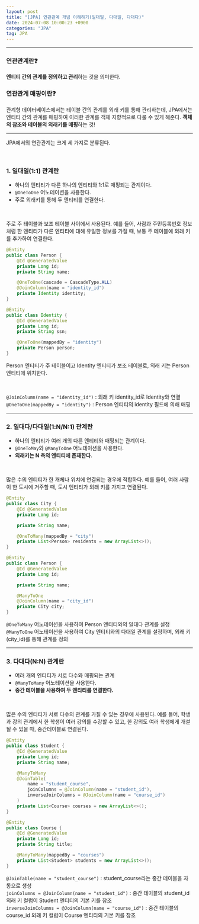 ```yaml
---
layout: post
title: "[JPA] 연관관계 개념 이해하기(일대일, 다대일, 다대다)"
date: 2024-07-08 10:00:23 +0900
categories: "JPA"
tag: JPA
---  
```


---
<script async src="https://pagead2.googlesyndication.com/pagead/js/adsbygoogle.js?client=ca-pub-3561381376929023"
     crossorigin="anonymous"></script>
<ins class="adsbygoogle"
     style="display:block; text-align:center;"
     data-ad-layout="in-article"
     data-ad-format="fluid"
     data-ad-client="ca-pub-3561381376929023"
     data-ad-slot="1405810651"></ins>
<script>
     (adsbygoogle = window.adsbygoogle || []).push({});
</script>


### 연관관계란❓
**엔티티 간의 관계를 정의하고 관리**하는 것을 의미한다.

### 연관관계 매핑이란❓
관계형 데이터베이스에서는 테이블 간의 관계를 외래 키를 통해 관리하는데, JPA에서는 엔티티 간의 관계를 매핑하여 이러한 관계를 객체 지향적으로 다룰 수 있게 해준다. **객체의 참조와 테이블의 외래키를 매핑**하는 것! 

---

JPA에서의 연관관계는 크게 세 가지로 분류된다.

<br>

### 1. 일대일(1:1) 관계란
- 하나의 엔티티가 다른 하나의 엔티티와 1:1로 매핑되는 관계이다. 
- `@OneToOne` 어노테이션을 사용한다.
- 주로 외래키를 통해 두 엔티티를 연결한다.  

<br>

주로 주 테이블과 보조 테이블 사이에서 사용된다. 예를 들어, 사람과 주민등록번호 정보처럼 한 엔티티가 다른 엔티티에 대해 유일한 정보를 가질 때, 보통 주 테이블에 외래 키를 추가하여 연결한다.  

```java
@Entity
public class Person {
    @Id @GeneratedValue
    private Long id;
    private String name;

    @OneToOne(cascade = CascadeType.ALL)
    @JoinColumn(name = "identity_id")
    private Identity identity;
}

@Entity
public class Identity {
    @Id @GeneratedValue
    private Long id;
    private String ssn;

    @OneToOne(mappedBy = "identity")
    private Person person;
}
```
Person 엔티티가 주 테이블이고 Identity 엔티티가 보조 테이블로, 외래 키는 Person 엔티티에 위치한다.  

<br>

`@JoinColumn(name = "identity_id")` : 외래 키 identity_id로 Identity와 연결   
`@OneToOne(mappedBy = "identity")` : Person 엔티티의 identity 필드에 의해 매핑   

---

### 2. 일대다/다대일(1:N/N:1) 관계란
- 하나의 엔티티가 여러 개의 다른 엔티티와 매핑되는 관계이다. 
- `@OneToMay`와 `@ManyToOne` 어노테이션을 사용한다.
- **외래키는 N 측의 엔티티에 존재한다.**

<br>

많은 수의 엔티티가 한 개체나 위치에 연결되는 경우에 적합하다. 예를 들어, 여러 사람이 한 도시에 거주할 때, 도시 엔티티가 외래 키를 가지고 연결된다. 

```java
@Entity
public class City {
    @Id @GeneratedValue
    private Long id;

    private String name;

    @OneToMany(mappedBy = "city")
    private List<Person> residents = new ArrayList<>();
}

@Entity
public class Person {
    @Id @GeneratedValue
    private Long id;

    private String name;

    @ManyToOne
    @JoinColumn(name = "city_id")
    private City city;
}
```
`@OneToMany` 어노테이션을 사용하여 Person 엔티티와의 일대다 관계를 설정   
`@ManyToOne` 어노테이션을 사용하여 City 엔티티와의 다대일 관계를 설정하며, 외래 키(city_id)를 통해 관계를 정의  

---

### 3. 다대다(N:N) 관계란
- 여러 개의 엔티티가 서로 다수와 매핑되는 관계
- `@ManyToMany` 어노테이션을 사용한다.
- **중간 테이블을 사용하여 두 엔티티를 연결한다.**

<br>

많은 수의 엔티티가 서로 다수의 관계를 가질 수 있는 경우에 사용된다. 예를 들어, 학생과 강의 관계에서 한 학생이 여러 강의를 수강할 수 있고, 한 강의도 여러 학생에게 개설될 수 있을 때, 중간테이블로 연결된다.  

```java
@Entity
public class Student {
    @Id @GeneratedValue
    private Long id;
    private String name;

    @ManyToMany
    @JoinTable(
        name = "student_course",
        joinColumns = @JoinColumn(name = "student_id"),
        inverseJoinColumns = @JoinColumn(name = "course_id")
    )
    private List<Course> courses = new ArrayList<>();
}

@Entity
public class Course {
    @Id @GeneratedValue
    private Long id;
    private String title;

    @ManyToMany(mappedBy = "courses")
    private List<Student> students = new ArrayList<>();
}
```
`@JoinTable(name = "student_course")` : student_course라는 중간 테이블을 자동으로 생성    
`joinColumns = @JoinColumn(name = "student_id")` : 중간 테이블의 student_id 외래 키 컬럼이 Student 엔티티의 기본 키를 참조   
`inverseJoinColumns = @JoinColumn(name = "course_id")` : 중간 테이블의 course_id 외래 키 컬럼이 Course 엔티티의 기본 키를    참조


